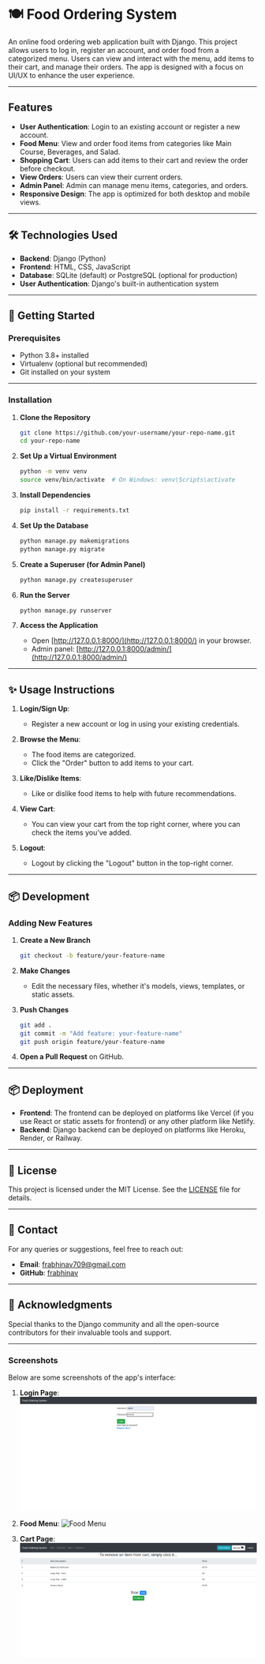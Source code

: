 # 🍽️ Food Ordering System

An online food ordering web application built with Django. This project allows users to log in, register an account, and order food from a categorized menu. Users can view and interact with the menu, add items to their cart, and manage their orders. The app is designed with a focus on UI/UX to enhance the user experience.

---

## Features

- **User Authentication**: Login to an existing account or register a new account.
- **Food Menu**: View and order food items from categories like Main Course, Beverages, and Salad.
- **Shopping Cart**: Users can add items to their cart and review the order before checkout.
- **View Orders**: Users can view their current orders.
- **Admin Panel**: Admin can manage menu items, categories, and orders.
- **Responsive Design**: The app is optimized for both desktop and mobile views.

---

## 🛠️ Technologies Used

- **Backend**: Django (Python)
- **Frontend**: HTML, CSS, JavaScript
- **Database**: SQLite (default) or PostgreSQL (optional for production)
- **User Authentication**: Django's built-in authentication system

---

## 🚀 Getting Started

### Prerequisites

- Python 3.8+ installed
- Virtualenv (optional but recommended)
- Git installed on your system

---

### Installation

1. **Clone the Repository**
   ```bash
   git clone https://github.com/your-username/your-repo-name.git
   cd your-repo-name
   ```

2. **Set Up a Virtual Environment**
   ```bash
   python -m venv venv
   source venv/bin/activate  # On Windows: venv\Scripts\activate
   ```

3. **Install Dependencies**
   ```bash
   pip install -r requirements.txt
   ```

4. **Set Up the Database**
   ```bash
   python manage.py makemigrations
   python manage.py migrate
   ```

5. **Create a Superuser (for Admin Panel)**
   ```bash
   python manage.py createsuperuser
   ```

6. **Run the Server**
   ```bash
   python manage.py runserver
   ```

7. **Access the Application**
   - Open [http://127.0.0.1:8000/](http://127.0.0.1:8000/) in your browser.
   - Admin panel: [http://127.0.0.1:8000/admin/](http://127.0.0.1:8000/admin/)

---

## ✨ Usage Instructions

1. **Login/Sign Up**: 
   - Register a new account or log in using your existing credentials.
   
2. **Browse the Menu**:
   - The food items are categorized.
   - Click the "Order" button to add items to your cart.
   
3. **Like/Dislike Items**:
   - Like or dislike food items to help with future recommendations.
   
4. **View Cart**:
   - You can view your cart from the top right corner, where you can check the items you’ve added.

5. **Logout**: 
   - Logout by clicking the "Logout" button in the top-right corner.

---

## 📦 Development

### Adding New Features

1. **Create a New Branch**
   ```bash
   git checkout -b feature/your-feature-name
   ```

2. **Make Changes**
   - Edit the necessary files, whether it's models, views, templates, or static assets.

3. **Push Changes**
   ```bash
   git add .
   git commit -m "Add feature: your-feature-name"
   git push origin feature/your-feature-name
   ```

4. **Open a Pull Request** on GitHub.

---

## 📦 Deployment

- **Frontend**: The frontend can be deployed on platforms like Vercel (if you use React or static assets for frontend) or any other platform like Netlify.
- **Backend**: Django backend can be deployed on platforms like Heroku, Render, or Railway.

---

## 📝 License

This project is licensed under the MIT License. See the [LICENSE](LICENSE) file for details.

---

## 📧 Contact

For any queries or suggestions, feel free to reach out:
- **Email**: frabhinav709@gmail.com
- **GitHub**: [frabhinav](https://github.com/your-frabhinav)

---

## 🌟 Acknowledgments

Special thanks to the Django community and all the open-source contributors for their invaluable tools and support.

---

### Screenshots

Below are some screenshots of the app's interface:

1. **Login Page**:
   ![Login Page](./screenshots/login_page.png)

2. **Food Menu**:
   ![Food Menu](./screenshots/menu.png)

3. **Cart Page**:
   ![Cart Page](./screenshots/cart.png)

